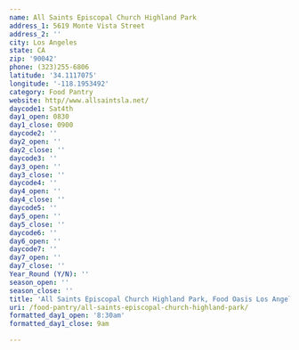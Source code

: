 ```yaml
---
name: All Saints Episcopal Church Highland Park
address_1: 5619 Monte Vista Street
address_2: ''
city: Los Angeles
state: CA
zip: '90042'
phone: (323)255-6806
latitude: '34.1117075'
longitude: '-118.1953492'
category: Food Pantry
website: http//www.allsaintsla.net/
daycode1: Sat4th
day1_open: 0830
day1_close: 0900
daycode2: ''
day2_open: ''
day2_close: ''
daycode3: ''
day3_open: ''
day3_close: ''
daycode4: ''
day4_open: ''
day4_close: ''
daycode5: ''
day5_open: ''
day5_close: ''
daycode6: ''
day6_open: ''
daycode7: ''
day7_open: ''
day7_close: ''
Year_Round (Y/N): ''
season_open: ''
season_close: ''
title: 'All Saints Episcopal Church Highland Park, Food Oasis Los Angeles'
uri: /food-pantry/all-saints-episcopal-church-highland-park/
formatted_day1_open: '8:30am'
formatted_day1_close: 9am

---
```

